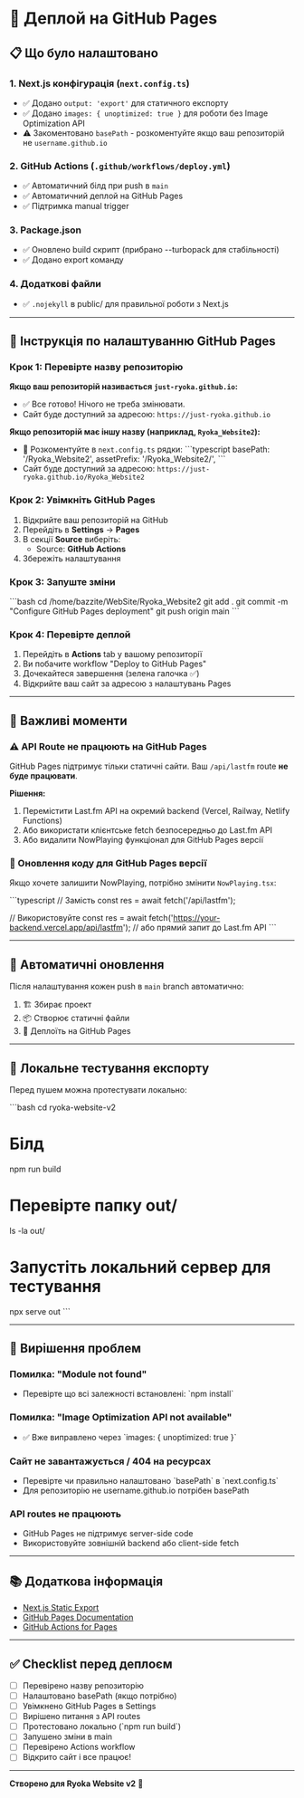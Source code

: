 # 🚀 Деплой на GitHub Pages

## 📋 Що було налаштовано

### 1. **Next.js конфігурація** (`next.config.ts`)
- ✅ Додано `output: 'export'` для статичного експорту
- ✅ Додано `images: { unoptimized: true }` для роботи без Image Optimization API
- ⚠️ Закоментовано `basePath` - розкоментуйте якщо ваш репозиторій не `username.github.io`

### 2. **GitHub Actions** (`.github/workflows/deploy.yml`)
- ✅ Автоматичний білд при push в `main`
- ✅ Автоматичний деплой на GitHub Pages
- ✅ Підтримка manual trigger

### 3. **Package.json**
- ✅ Оновлено build скрипт (прибрано --turbopack для стабільності)
- ✅ Додано export команду

### 4. **Додаткові файли**
- ✅ `.nojekyll` в public/ для правильної роботи з Next.js

---

## 🔧 Інструкція по налаштуванню GitHub Pages

### Крок 1: Перевірте назву репозиторію

**Якщо ваш репозиторій називається `just-ryoka.github.io`:**
- ✅ Все готово! Нічого не треба змінювати.
- Сайт буде доступний за адресою: `https://just-ryoka.github.io`

**Якщо репозиторій має іншу назву (наприклад, `Ryoka_Website2`):**
- 📝 Розкоментуйте в `next.config.ts` рядки:
  \`\`\`typescript
  basePath: '/Ryoka_Website2',
  assetPrefix: '/Ryoka_Website2/',
  \`\`\`
- Сайт буде доступний за адресою: `https://just-ryoka.github.io/Ryoka_Website2`

### Крок 2: Увімкніть GitHub Pages

1. Відкрийте ваш репозиторій на GitHub
2. Перейдіть в **Settings** → **Pages**
3. В секції **Source** виберіть:
   - Source: **GitHub Actions**
4. Збережіть налаштування

### Крок 3: Запуште зміни

\`\`\`bash
cd /home/bazzite/WebSite/Ryoka_Website2
git add .
git commit -m "Configure GitHub Pages deployment"
git push origin main
\`\`\`

### Крок 4: Перевірте деплой

1. Перейдіть в **Actions** tab у вашому репозиторії
2. Ви побачите workflow "Deploy to GitHub Pages"
3. Дочекайтеся завершення (зелена галочка ✅)
4. Відкрийте ваш сайт за адресою з налаштувань Pages

---

## 🎯 Важливі моменти

### ⚠️ API Route не працюють на GitHub Pages
GitHub Pages підтримує тільки статичні сайти. Ваш `/api/lastfm` route **не буде працювати**.

**Рішення:**
1. Перемістити Last.fm API на окремий backend (Vercel, Railway, Netlify Functions)
2. Або використати клієнтське fetch безпосередньо до Last.fm API
3. Або видалити NowPlaying функціонал для GitHub Pages версії

### 📝 Оновлення коду для GitHub Pages версії

Якщо хочете залишити NowPlaying, потрібно змінити `NowPlaying.tsx`:

\`\`\`typescript
// Замість
const res = await fetch('/api/lastfm');

// Використовуйте
const res = await fetch('https://your-backend.vercel.app/api/lastfm');
// або прямий запит до Last.fm API
\`\`\`

---

## 🔄 Автоматичні оновлення

Після налаштування кожен push в `main` branch автоматично:
1. 🏗️ Збирає проект
2. 📦 Створює статичні файли
3. 🚀 Деплоїть на GitHub Pages

---

## 🧪 Локальне тестування експорту

Перед пушем можна протестувати локально:

\`\`\`bash
cd ryoka-website-v2

# Білд
npm run build

# Перевірте папку out/
ls -la out/

# Запустіть локальний сервер для тестування
npx serve out
\`\`\`

---

## 🐛 Вирішення проблем

### Помилка: "Module not found"
- Перевірте що всі залежності встановлені: \`npm install\`

### Помилка: "Image Optimization API not available"
- ✅ Вже виправлено через \`images: { unoptimized: true }\`

### Сайт не завантажується / 404 на ресурсах
- Перевірте чи правильно налаштовано \`basePath\` в \`next.config.ts\`
- Для репозиторію не username.github.io потрібен basePath

### API routes не працюють
- GitHub Pages не підтримує server-side code
- Використовуйте зовнішній backend або client-side fetch

---

## 📚 Додаткова інформація

- [Next.js Static Export](https://nextjs.org/docs/app/building-your-application/deploying/static-exports)
- [GitHub Pages Documentation](https://docs.github.com/en/pages)
- [GitHub Actions for Pages](https://github.com/actions/deploy-pages)

---

## ✅ Checklist перед деплоєм

- [ ] Перевірено назву репозиторію
- [ ] Налаштовано basePath (якщо потрібно)
- [ ] Увімкнено GitHub Pages в Settings
- [ ] Вирішено питання з API routes
- [ ] Протестовано локально (\`npm run build\`)
- [ ] Запушено зміни в main
- [ ] Перевірено Actions workflow
- [ ] Відкрито сайт і все працює!

---

**Створено для Ryoka Website v2** 🚀

